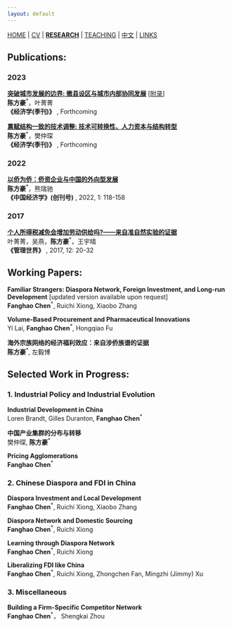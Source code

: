 ```yaml
---
layout: default
---
```


[HOME](./index.md) | [CV](./assets/CV_FanghaoChen_220927.pdf) | [**RESEARCH**](./research.md) | [TEACHING](./teaching.md) | [中文](./chinesepage.md) | [LINKS](./links.md)

## Publications:

### 2023 ###

**[突破城市发展的边界: 撤县设区与城市内部协同发展](./assets/annex_draft_221027.pdf)** [[附录](./assets/annex_appendix_221027.pdf)] <br/>
**陈方豪**<sup>*</sup>，叶菁菁 <br/>
**《经济学(季刊)》** , Forthcoming

**[禀赋结构一致的技术调整: 技术可转换性、人力资本与结构转型](./assets/techchange_draft_221027.pdf)** <br/>
**陈方豪**<sup>*</sup>，樊仲琛 <br/>
**《经济学(季刊)》** , Forthcoming

### 2022 ###

**[以侨为侨：侨资企业与中国的外向型发展](https://kns.cnki.net/kcms2/article/abstract?v=3uoqIhG8C44wp2hFvIb_znleNvEqg4RtCv9vPRf2sA-jdv978489j6hLoFZlwBqHsT6Mr6DFMMps2en_HrmWTJths_yH02b1&uniplatform=NZKPT)** <br/>
**陈方豪**<sup>*</sup>，熊瑞驰 <br/>
**《中国经济学》(创刊号)** , 2022, 1: 118-158

### 2017 ###

**[个人所得税减免会增加劳动供给吗?——来自准自然实验的证据](http://www.cnki.com.cn/Article/CJFDTOTAL-GLSJ201712009.htm)** <br/>
叶菁菁，吴燕，**陈方豪**<sup>*</sup>，王宇晴 <br/>
**《管理世界》** , 2017, 12: 20-32

## Working Papers:

**Familiar Strangers: Diaspora Network, Foreign Investment, and Long-run Development** [updated version available upon request] <br/>
**Fanghao Chen**<sup>*</sup>, Ruichi Xiong, Xiaobo Zhang

**Volume-Based Procurement and Pharmaceutical Innovations** <br/>
Yi Lai, **Fanghao Chen**<sup>*</sup>, Hongqiao Fu

**海外宗族网络的经济福利效应：来自涉侨族谱的证据** <br/>
**陈方豪**<sup>*</sup>, 左毅博

## Selected Work in Progress:

### 1. Industrial Policy and Industrial Evolution ###

**Industrial Development in China** <br/>
Loren Brandt, Gilles Duranton, **Fanghao Chen**<sup>*</sup>

**中国产业集群的分布与转移** <br/>
樊仲琛, **陈方豪**<sup>*</sup>

**Pricing Agglomerations**  <br/>
**Fanghao Chen**<sup>*</sup>

### 2. Chinese Diaspora and FDI in China ###

**Diaspora Investment and Local Development** <br/>
**Fanghao Chen**<sup>*</sup>, Ruichi Xiong, Xiaobo Zhang

**Diaspora Network and Domestic Sourcing**<br/>
**Fanghao Chen**<sup>*</sup>, Ruichi Xiong

**Learning through Diaspora Network**<br/>
**Fanghao Chen**<sup>*</sup>, Ruichi Xiong

**Liberalizing FDI like China** <br/>
**Fanghao Chen**<sup>*</sup>, Ruichi Xiong, Zhongchen Fan, Mingzhi (Jimmy) Xu

### 3. Miscellaneous ###

**Building a Firm-Specific Competitor Network** <br/>
**Fanghao Chen**<sup>*</sup>， Shengkai Zhou

